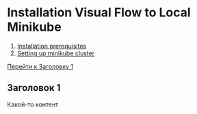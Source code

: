 # Installation Visual Flow to Local Minikube

1. [Installation prerequisites](PREREQUISITES.MD)
2. [Setting up minikube cluster](SETUPCLUSTER.MD)

[Перейти к Заголовку 1](#title1)

## <a id="title1">Заголовок 1</a>
Какой-то контент
